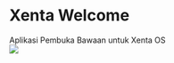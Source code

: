 # Xenta Welcome
Aplikasi Pembuka Bawaan untuk Xenta OS</br>
<img src="https://github.com/xentaos/XentaWelcomeScreen/blob/master/konsep/SLIDE%205.svg">
